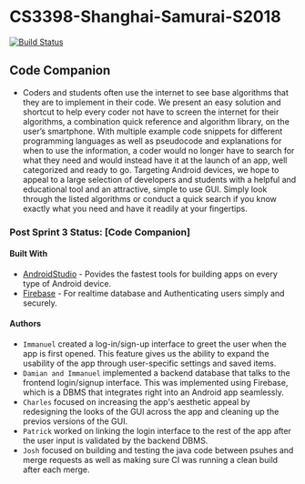# CS3398-Shanghai-Samurai-S2018
[![Build Status](https://travis-ci.org//CS3398-Shanghai-Samurai/CS3398-Shanghai-Samurai-S2018.svg?branch=master)](https://travis-ci.org//CS3398-Shanghai-Samurai/CS3398-Shanghai-Samurai-S2018)

## Code Companion

- Coders and students often use the internet to see base algorithms that they are to implement in their code. We present an easy solution and shortcut to help every coder not have to screen the internet for their algorithms, a combination quick reference and algorithm library, on the user’s smartphone. With multiple example code snippets for different programming languages as well as pseudocode and explanations for when to use the information, a coder would no longer have to search for what they need and would instead have it at the launch of an app, well categorized and ready to go. Targeting Android devices, we hope to appeal to a large selection of developers and students with a helpful and educational tool and an attractive, simple to use GUI. Simply look through the listed algorithms or conduct a quick search if you know exactly what you need and have it readily at your fingertips.


### Post Sprint 3 Status: [Code Companion]

#### Built With

* [AndroidStudio](https://developer.android.com) - Povides the fastest tools for building apps on every type of Android device.
* [Firebase](https://firebase.google.com) - For realtime database and Authenticating users simply and securely.


#### Authors

 - `Immanuel` created a log-in/sign-up interface to greet the user when the app is first opened. This feature gives us the ability to expand the usability of the app through user-specific settings and saved items.
 - `Damian and Immanuel` implemented a backend database that talks to the frontend login/signup interface. This was implemented using Firebase, which is a DBMS that integrates right into an Android app seamlessly.
 - `Charles` focused on increasing the app's aesthetic appeal by redesigning the looks of the GUI across the app and cleaning up the previos versions of the GUI.
 - `Patrick` worked on linking the login interface to the rest of the app after the user input is validated by the backend DBMS.
 - `Josh` focused on building and testing the java code between psuhes and merge requests as well as making sure CI was running a clean build after each merge.
